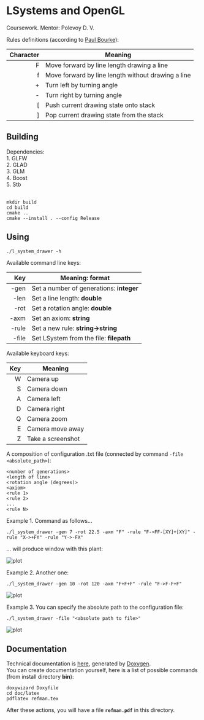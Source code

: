 <h1>LSystems and OpenGL</h1>

Coursework. Mentor: Polevoy D. V.

Rules definitions (according to [Paul Bourke](http://www.paulbourke.net/fractals/lsys/)):

| Character | Meaning                                            |
|----------:|----------------------------------------------------|
|         F | Move forward by line length drawing a line         |
|         f | Move forward by line length without drawing a line |
|         + | Turn left by turning angle                         |
|         - | Turn right by turning angle                        |
|        \[ | Push current drawing state onto stack              |
|        \] | Pop current drawing state from the stack           |

<h2>Building</h2>
Dependencies: <br>
1. GLFW <br>
2. GLAD <br>
3. GLM <br>
4. Boost <br>
5. Stb <br><br>



```
mkdir build
cd build
cmake ..
cmake --install . --config Release
```

<h2>Using</h2>

```
./l_system_drawer -h
```

Available command line keys:

|  Key  | Meaning: format                                 |
|------:|-------------------------------------------------|
| -gen  | Set a number of generations: **integer**        |
| -len  | Set a line length:           **double**         |
| -rot  | Set a rotation angle:        **double**         |
| -axm  | Set an axiom:                **string**         |
| -rule | Set a new rule:              **string->string** |
| -file | Set LSystem from the file:   **filepath**       |

Available keyboard keys:

|  Key  |      Meaning      |
|------:|-------------------|
| W     | Camera up         |
| S     | Camera down       |
| A     | Camera left       |
| D     | Camera right      |
| Q     | Camera zoom       |
| E     | Camera move away  |
| Z     | Take a screenshot |

A composition of configuration .txt file (connected by command ``` -file <absolute_path> ```):

```
<number of generations>
<length of line>
<rotation angle (degrees)>
<axiom>
<rule 1>
<rule 2>
...
<rule N>
```

Example 1. Command as follows...

```
./l_system_drawer -gen 7 -rot 22.5 -axm "F" -rule "F->FF-[XY]+[XY]" -rule "X->+FY" -rule "Y->-FX"
```
... will produce window with this plant:

![plot](./screenshot/example1.png)

Example 2. Another one:

```
./l_system_drawer -gen 10 -rot 120 -axm "F+F+F" -rule "F->F-F+F"
```

![plot](./screenshot/example2.png)

Example 3. You can specify the absolute path to the configuration file:

```
./l_system_drawer -file "<absolute path to file>"
```

![plot](./screenshot/example3.png)

<h2>Documentation</h2>

Technical documentation is [here](https://drive.google.com/file/d/1A3JmN9AcxBZrIPfOS4eLKG3cOu66Ep7f/view?usp=drive_link), generated by [Doxygen](https://github.com/doxygen/doxygen). <br>
You can create documentation yourself, here is a list of possible commands (from install directory <b>bin</b>):
```
doxywizard Doxyfile
cd doc/latex
pdflatex refman.tex
```
After these actions, you will have a file <b>```refman.pdf```</b> in this directory.